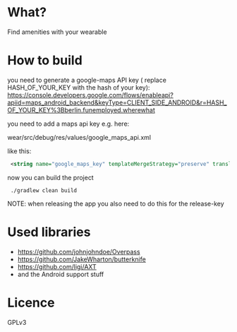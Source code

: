 # What?

 Find amenities with your wearable

# How to build  

 you need to generate a google-maps API key ( replace HASH_OF_YOUR_KEY with the hash of your key):
  https://console.developers.google.com/flows/enableapi?apiid=maps_android_backend&keyType=CLIENT_SIDE_ANDROID&r=HASH_OF_YOUR_KEY%3Bberlin.funemployed.wherewhat
  
  you need to add a maps api key e.g. here:
  
  wear/src/debug/res/values/google_maps_api.xml

 like this:
 ```xml
  <string name="google_maps_key" templateMergeStrategy="preserve" translatable="false">THE_API_KEY_YOU_GOT</string>
 ```

 now you can build the project 
 
 ```
  ./gradlew clean build
 ```
 
 NOTE: when releasing the app you also need to do this for the release-key
 
# Used libraries
 
  * https://github.com/johnjohndoe/Overpass
  * https://github.com/JakeWharton/butterknife
  * https://github.com/ligi/AXT
  * and the Android support stuff
  
# Licence 

GPLv3